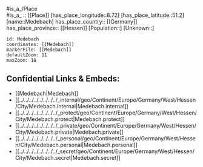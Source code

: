 ﻿---
location: [51.2,8.72] 
mapzoom: [7,12] 
mapmarker: city 
type: City
tags:
- geo/City


SpocWebEntityId: 32370
isDeleted: false
confidential: public

---
#is_a_/Place  
#is_a_ :: [[Place]] 
[has_place_longitude::8.72] 
[has_place_latitude::51.2] 
[name::Medebach] 
has_place_country:: [[Germany]]  
has_place_province:: [[Hessen]] 
[Population::] 
[Unknown::] 


```leaflet
id: Medebach
coordinates: [[Medebach]] 
markerFile: [[Medebach]] 
defaultZoom: 11 
maxZoom: 18
```


## Confidential Links & Embeds: 
- [[Medebach|Medebach]]  
- [[../../../../../../../../_internal/geo/Continent/Europe/Germany/West/Hessen/City/Medebach.internal|Medebach.internal]] 
- [[../../../../../../../../_protect/geo/Continent/Europe/Germany/West/Hessen/City/Medebach.protect|Medebach.protect]] 
- [[../../../../../../../../_private/geo/Continent/Europe/Germany/West/Hessen/City/Medebach.private|Medebach.private]] 
- [[../../../../../../../../_personal/geo/Continent/Europe/Germany/West/Hessen/City/Medebach.personal|Medebach.personal]] 
- [[../../../../../../../../_secret/geo/Continent/Europe/Germany/West/Hessen/City/Medebach.secret|Medebach.secret]] 
